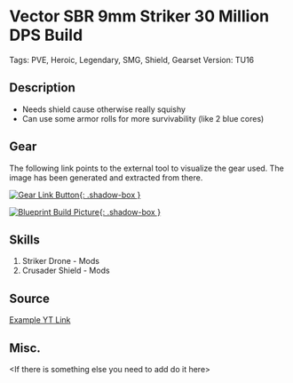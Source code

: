# Vector SBR 9mm Striker 30 Million DPS Build 

Tags: PVE, Heroic, Legendary, SMG, Shield, Gearset
Version: TU16

## Description

* Needs shield cause otherwise really squishy
* Can use some armor rolls for more survivability (like 2 blue cores)

## Gear

The following link points to the external tool to visualize the gear used.
The image has been generated and extracted from there.

[![Gear Link Button]({{site.baseurl}}/assets/images/gear-button.png){: .shadow-box }](https://mxswat.github.io/mx-division-builds/#/IwWgTCDMKhAsA2EAGFbkC5IWq2IAOUVElLOKNfAiUkjAyvdF+sR6CY19DMATiYwedPsEGlgEMKjjR+tXsAIVUBaAFZwdVnwTdgyLcADsJmCcGnGynZgRA)

[![Blueprint Build Picture]({{site.baseurl}}/assets/images/Vector-Striker-30Mill-DPS.jpg){: .shadow-box }]({{site.baseurl}}/assets/images/Vector-Striker-30Mill-DPS.jpg)

## Skills

1. Striker Drone - Mods
2. Crusader Shield - Mods

## Source

[Example YT Link](https://youtu.be/dNJusbsdKgk)

## Misc.

\<If there is something else you need to add do it here>